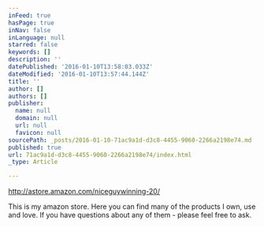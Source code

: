 ```yaml
---
inFeed: true
hasPage: true
inNav: false
inLanguage: null
starred: false
keywords: []
description: ''
datePublished: '2016-01-10T13:58:03.033Z'
dateModified: '2016-01-10T13:57:44.144Z'
title: ''
author: []
authors: []
publisher:
  name: null
  domain: null
  url: null
  favicon: null
sourcePath: _posts/2016-01-10-71ac9a1d-d3c8-4455-9060-2266a2198e74.md
published: true
url: 71ac9a1d-d3c8-4455-9060-2266a2198e74/index.html
_type: Article

---
```

http://astore.amazon.com/niceguywinning-20/

This is my amazon store.  Here you can find many of the products I own, use and love.  If you have questions about any of them - please feel free to ask.